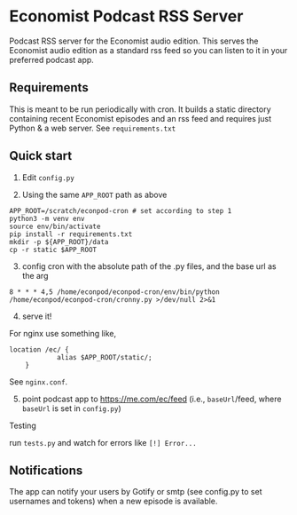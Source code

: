 # Economist Podcast RSS Server

Podcast RSS server for the Economist audio edition. This serves the Economist audio edition as a standard rss feed so you can listen to it in your preferred podcast app.

## Requirements

This is meant to be run periodically with cron. It builds a static directory containing recent Economist episodes and an rss feed and requires just Python & a web server. See `requirements.txt`

## Quick start

1. Edit `config.py`

2. Using the same `APP_ROOT` path as above

```
APP_ROOT=/scratch/econpod-cron # set according to step 1
python3 -m venv env
source env/bin/activate
pip install -r requirements.txt
mkdir -p ${APP_ROOT}/data
cp -r static $APP_ROOT
```

3. config cron with the absolute path of the .py files, and the base url as the arg

```
8 * * * 4,5 /home/econpod/econpod-cron/env/bin/python /home/econpod/econpod-cron/cronny.py >/dev/null 2>&1
```

4. serve it!

For nginx use something like,

```
location /ec/ {
            alias $APP_ROOT/static/;
    }
```

See `nginx.conf`.

5. point podcast app to https://me.com/ec/feed (i.e., `baseUrl`/feed, where `baseUrl` is set in `config.py`)

Testing

run `tests.py` and watch for errors like `[!] Error...`

## Notifications

The app can notify your users by Gotify or smtp (see config.py to set usernames and tokens) when a new episode is available.
